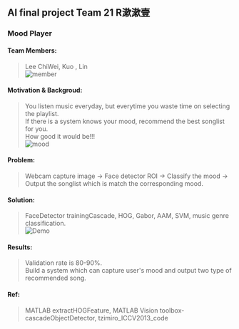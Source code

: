 ## AI final project  Team 21 R漱漱壹 
### Mood Player 

#### Team Members:
> Lee ChiWei, Kuo , Lin    
![member](http://i.imgur.com/Vlekywa.png)

#### Motivation & Backgroud:
> You listen music everyday, but everytime you waste time on selecting the playlist.	
> If there is a system knows your mood, recommend the best songlist for you. 	
> How good it would be!!!    
![mood](http://i.imgur.com/9iDIg5b.png)

#### Problem:
> Webcam capture image -> Face detector ROI -> Classify the mood -> Output the songlist which is match the corresponding mood.

#### Solution: 
> FaceDetector trainingCascade, HOG, Gabor, AAM, SVM, music genre classification.    
![Demo](http://i.imgur.com/VDJpmDs.png)
	
#### Results:
> Validation rate is 80-90%.	
> Build a system which can capture user's mood and output two type of recommended song.

#### Ref:
> MATLAB extractHOGFeature, MATLAB Vision toolbox-cascadeObjectDetector, tzimiro_ICCV2013_code	
